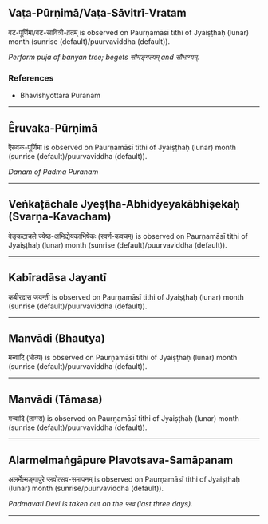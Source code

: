 ## Vaṭa-Pūrṇimā/Vaṭa-Sāvitrī-Vratam
वट-पूर्णिमा/वट-सावित्री-व्रतम् is observed on Paurṇamāsī tithi of Jyaiṣṭhaḥ (lunar) month (sunrise (default)/puurvaviddha (default)).

_Perform puja of banyan tree; begets सौमङ्गल्यम् and सौभाग्यम्._
### References
* Bhavishyottara Puranam


---
## Êruvaka-Pūrṇimā
ऎरुवक-पूर्णिमा is observed on Paurṇamāsī tithi of Jyaiṣṭhaḥ (lunar) month (sunrise (default)/puurvaviddha (default)).

_Danam of Padma Puranam_

---
## Veṅkaṭāchale Jyeṣṭha-Abhidyeyakābhiṣekaḥ (Svarṇa-Kavacham)
वेङ्कटाचले ज्येष्ठ-अभिद्येयकाभिषेकः (स्वर्ण-कवचम्) is observed on Paurṇamāsī tithi of Jyaiṣṭhaḥ (lunar) month (sunrise (default)/puurvaviddha (default)).



---
## Kabīradāsa Jayantī
कबीरदास जयन्ती is observed on Paurṇamāsī tithi of Jyaiṣṭhaḥ (lunar) month (sunrise (default)/puurvaviddha (default)).



---
## Manvādi (Bhautya)
मन्वादि (भौत्य) is observed on Paurṇamāsī tithi of Jyaiṣṭhaḥ (lunar) month (sunrise (default)/puurvaviddha (default)).



---
## Manvādi (Tāmasa)
मन्वादि (तामस) is observed on Paurṇamāsī tithi of Jyaiṣṭhaḥ (lunar) month (sunrise (default)/puurvaviddha (default)).



---
## Alarmelmaṅgāpure Plavotsava-Samāpanam
अलर्मेल्मङ्गापुरे प्लवोत्सव-समापनम् is observed on Paurṇamāsī tithi of Jyaiṣṭhaḥ (lunar) month (sunrise/puurvaviddha (default)).

_Padmavati Devi is taken out on the प्लव (last three days)._

---
